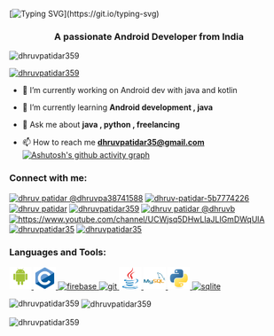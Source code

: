 [![Typing SVG](https://readme-typing-svg.demolab.com/?lines=System+.+out+.+println+(+dhruvpatidar359+)+""";)](https://git.io/typing-svg)
<h3 align="center">A passionate Android Developer from India</h3>
<p align="left"> <img src="https://komarev.com/ghpvc/?username=dhruvpatidar359&label=Profile%20views&color=0e75b6&style=flat" alt="dhruvpatidar359" /> </p>

<p align="left"> <a href="https://github.com/ryo-ma/github-profile-trophy"><img src="https://github-profile-trophy.vercel.app/?username=dhruvpatidar359" alt="dhruvpatidar359" /></a> </p>

- 🔭 I’m currently working on Android dev with java and kotlin

- 🌱 I’m currently learning **Android development , java**

- 💬 Ask me about **java , python , freelancing**

- 📫 How to reach me **dhruvpatidar35@gmail.com**
[![Ashutosh's github activity graph](https://github-readme-activity-graph.cyclic.app/graph?username=dhruvpatidar359)](https://github.com/ashutosh00710/github-readme-activity-graph)


<h3 align="left">Connect with me:</h3>
<p align="left">
<a href="https://twitter.com/dhruv patidar @dhruvpa38741588" target="blank"><img align="center" src="https://raw.githubusercontent.com/rahuldkjain/github-profile-readme-generator/master/src/images/icons/Social/twitter.svg" alt="dhruv patidar @dhruvpa38741588" height="30" width="40" /></a>
<a href="https://linkedin.com/in/dhruv-patidar-5b7774226" target="blank"><img align="center" src="https://raw.githubusercontent.com/rahuldkjain/github-profile-readme-generator/master/src/images/icons/Social/linked-in-alt.svg" alt="dhruv-patidar-5b7774226" height="30" width="40" /></a>
<a href="https://fb.com/dhruv patidar" target="blank"><img align="center" src="https://raw.githubusercontent.com/rahuldkjain/github-profile-readme-generator/master/src/images/icons/Social/facebook.svg" alt="dhruv patidar" height="30" width="40" /></a>
<a href="https://instagram.com/dhruvpatidar359" target="blank"><img align="center" src="https://raw.githubusercontent.com/rahuldkjain/github-profile-readme-generator/master/src/images/icons/Social/instagram.svg" alt="dhruvpatidar359" height="30" width="40" /></a>
<a href="https://hashnode.com/dhruv patidar" target="blank"><img align="center" src="https://raw.githubusercontent.com/rahuldkjain/github-profile-readme-generator/master/src/images/icons/Social/hashnode.svg" alt="dhruv patidar @dhruvb" height="30" width="40" /></a>
<a href="https://www.youtube.com/c/dino dhruv" target="blank"><img align="center" src="https://raw.githubusercontent.com/rahuldkjain/github-profile-readme-generator/master/src/images/icons/Social/youtube.svg" alt="https://www.youtube.com/channel/UCWjsq5DHwLlaJLIGmDWqUlA" height="30" width="40" /></a>
<a href="https://www.hackerrank.com/dhruvpatidar35" target="blank"><img align="center" src="https://raw.githubusercontent.com/rahuldkjain/github-profile-readme-generator/master/src/images/icons/Social/hackerrank.svg" alt="dhruvpatidar35" height="30" width="40" /></a>
<a href="https://www.leetcode.com/dhruvpatidar35" target="blank"><img align="center" src="https://raw.githubusercontent.com/rahuldkjain/github-profile-readme-generator/master/src/images/icons/Social/leet-code.svg" alt="dhruvpatidar35" height="30" width="40" /></a>
</p>

<h3 align="left">Languages and Tools:</h3>
<p align="left"> <a href="https://developer.android.com" target="_blank" rel="noreferrer"> <img src="https://raw.githubusercontent.com/devicons/devicon/master/icons/android/android-original-wordmark.svg" alt="android" width="40" height="40"/> </a> <a href="https://www.cprogramming.com/" target="_blank" rel="noreferrer"> <img src="https://raw.githubusercontent.com/devicons/devicon/master/icons/c/c-original.svg" alt="c" width="40" height="40"/> </a> <a href="https://firebase.google.com/" target="_blank" rel="noreferrer"> <img src="https://www.vectorlogo.zone/logos/firebase/firebase-icon.svg" alt="firebase" width="40" height="40"/> </a> <a href="https://git-scm.com/" target="_blank" rel="noreferrer"> <img src="https://www.vectorlogo.zone/logos/git-scm/git-scm-icon.svg" alt="git" width="40" height="40"/> </a> <a href="https://www.java.com" target="_blank" rel="noreferrer"> <img src="https://raw.githubusercontent.com/devicons/devicon/master/icons/java/java-original.svg" alt="java" width="40" height="40"/> </a> <a href="https://www.mysql.com/" target="_blank" rel="noreferrer"> <img src="https://raw.githubusercontent.com/devicons/devicon/master/icons/mysql/mysql-original-wordmark.svg" alt="mysql" width="40" height="40"/> </a> <a href="https://www.python.org" target="_blank" rel="noreferrer"> <img src="https://raw.githubusercontent.com/devicons/devicon/master/icons/python/python-original.svg" alt="python" width="40" height="40"/> </a> <a href="https://www.sqlite.org/" target="_blank" rel="noreferrer"> <img src="https://www.vectorlogo.zone/logos/sqlite/sqlite-icon.svg" alt="sqlite" width="40" height="40"/> </a> </p>

<p><img align="left" src="https://github-readme-stats.vercel.app/api/top-langs?username=dhruvpatidar359&show_icons=true&locale=en&layout=compact" alt="dhruvpatidar359" /></p>

<p>&nbsp;<img align="center" src="https://github-readme-stats.vercel.app/api?username=dhruvpatidar359&show_icons=true&locale=en" alt="dhruvpatidar359" /></p>

<p><img align="center" src="https://github-readme-streak-stats.herokuapp.com/?user=dhruvpatidar359&" alt="dhruvpatidar359" /></p>
